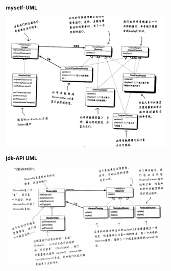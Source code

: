 ### myself-UML

![observer-myself-UML](../../../../../../imgs/observer-myself-UML.png)



### jdk-API UML

![jdk-API-UML](../../../../../../imgs/observer-jdkapi-UML.png)